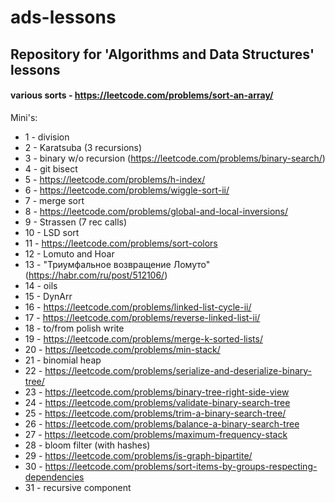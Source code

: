 # ads-lessons
## Repository for 'Algorithms and Data Structures' lessons
#### various sorts - https://leetcode.com/problems/sort-an-array/

Mini's:
- 1 - division
- 2 - Karatsuba (3 recursions)
- 3 - binary w/o recursion (https://leetcode.com/problems/binary-search/)
- 4 - git bisect
- 5 - https://leetcode.com/problems/h-index/
- 6 - https://leetcode.com/problems/wiggle-sort-ii/
- 7 - merge sort
- 8 - https://leetcode.com/problems/global-and-local-inversions/
- 9 - Strassen (7 rec calls)
- 10 - LSD sort
- 11 - https://leetcode.com/problems/sort-colors
- 12 - Lomuto and Hoar
- 13 - "Триумфальное возвращение Ломуто" (https://habr.com/ru/post/512106/)
- 14 - oils
- 15 - DynArr
- 16 - https://leetcode.com/problems/linked-list-cycle-ii/
- 17 - https://leetcode.com/problems/reverse-linked-list-ii/
- 18 - to/from polish write
- 19 - https://leetcode.com/problems/merge-k-sorted-lists/
- 20 - https://leetcode.com/problems/min-stack/
- 21 - binomial heap
- 22 - https://leetcode.com/problems/serialize-and-deserialize-binary-tree/
- 23 - https://leetcode.com/problems/binary-tree-right-side-view
- 24 - https://leetcode.com/problems/validate-binary-search-tree
- 25 - https://leetcode.com/problems/trim-a-binary-search-tree/
- 26 - https://leetcode.com/problems/balance-a-binary-search-tree
- 27 - https://leetcode.com/problems/maximum-frequency-stack
- 28 - bloom filter (with hashes)
- 29 - https://leetcode.com/problems/is-graph-bipartite/
- 30 - https://leetcode.com/problems/sort-items-by-groups-respecting-dependencies
- 31 - recursive component